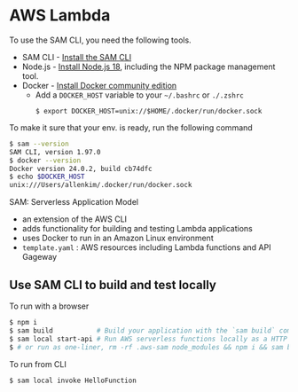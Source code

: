 # AWS Lambda 

To use the SAM CLI, you need the following tools.

- SAM CLI - [Install the SAM CLI](https://docs.aws.amazon.com/serverless-application-model/latest/developerguide/serverless-sam-cli-install.html)
- Node.js - [Install Node.js 18](https://nodejs.org/en/), including the NPM package management tool.
- Docker - [Install Docker community edition](https://hub.docker.com/search/?type=edition&offering=community)
  - Add a `DOCKER_HOST` variable to your `~/.bashrc` or `./.zshrc`  
    ```
    $ export DOCKER_HOST=unix://$HOME/.docker/run/docker.sock
    ```

To make it sure that your env. is ready, run the following command
```bash
$ sam --version
SAM CLI, version 1.97.0
$ docker --version
Docker version 24.0.2, build cb74dfc
$ echo $DOCKER_HOST
unix:///Users/allenkim/.docker/run/docker.sock
```

SAM: Serverless Application Model
 - an extension of the AWS CLI
 - adds functionality for building and testing Lambda applications
 - uses Docker to run in an Amazon Linux environment
 - `template.yaml` : AWS resources including Lambda functions and API Gageway

## Use SAM CLI to build and test locally

To run with a browser
```bash
$ npm i
$ sam build           # Build your application with the `sam build` command.
$ sam local start-api # Run AWS serverless functions locally as a HTTP API
$ # or run as one-liner, rm -rf .aws-sam node_modules && npm i && sam build && sam local start-api
```

To run from CLI
```bash
$ sam local invoke HelloFunction
```
